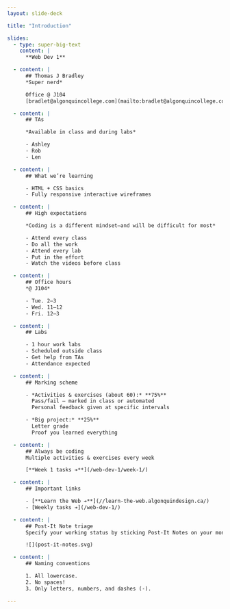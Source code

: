 ```yaml
---
layout: slide-deck

title: "Introduction"

slides:
  - type: super-big-text
    content: |
      **Web Dev 1**

  - content: |
      ## Thomas J Bradley
      *Super nerd*

      Office @ J104
      [bradlet@algonquincollege.com](mailto:bradlet@algonquincollege.com)

  - content: |
      ## TAs

      *Available in class and during labs*

      - Ashley
      - Rob
      - Len

  - content: |
      ## What we’re learning

      - HTML + CSS basics
      - Fully responsive interactive wireframes

  - content: |
      ## High expectations

      *Coding is a different mindset—and will be difficult for most*

      - Attend every class
      - Do all the work
      - Attend every lab
      - Put in the effort
      - Watch the videos before class

  - content: |
      ## Office hours
      *@ J104*

      - Tue. 2–3
      - Wed. 11–12
      - Fri. 12–3

  - content: |
      ## Labs

      - 1 hour work labs
      - Scheduled outside class
      - Get help from TAs
      - Attendance expected

  - content: |
      ## Marking scheme

      - *Activities & exercises (about 60):* **75%**
        Pass/fail — marked in class or automated
        Personal feedback given at specific intervals

      - *Big project:* **25%**
        Letter grade
        Proof you learned everything

  - content: |
      ## Always be coding
      Multiple activities & exercises every week

      [**Week 1 tasks ➔**](/web-dev-1/week-1/)

  - content: |
      ## Important links

      - [**Learn the Web ➔**](//learn-the-web.algonquindesign.ca/)
      - [Weekly tasks ➔](/web-dev-1/)

  - content: |
      ## Post-It Note triage
      Specify your working status by sticking Post-It Notes on your monitor

      ![](post-it-notes.svg)

  - content: |
      ## Naming conventions

      1. All lowercase.
      2. No spaces!
      3. Only letters, numbers, and dashes (-).

---
```

